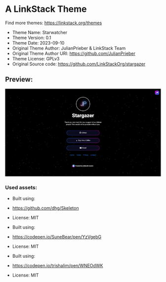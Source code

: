 # A LinkStack Theme
Find more themes: https://linkstack.org/themes
                                                                                                                                                                         
*	Theme Name: Starwatcher
*	Theme Version: 0.1
*	Theme Date: 2023-09-10
*	Original Theme Author: JulianPrieber & LinkStack Team
*	Original Theme Author URI: https://github.com/JulianPrieber
*	Theme License: GPLv3
*	Original Source code: https://github.com/LinkStackOrg/stargazer

## Preview:
![Preview](/preview.gif)


### Used assets:
* Built using:
* https://github.com/dhg/Skeleton
* License: MIT

* Built using:
* https://codepen.io/SuneBear/pen/YzVgebG
* License: MIT

* Built using:
* https://codepen.io/trishalim/pen/WNEOdWK
* License: MIT
